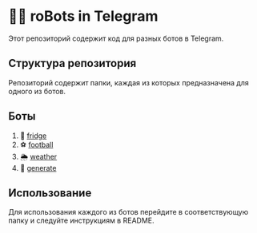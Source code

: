 # :robot::speech_balloon: roBots in Telegram

Этот репозиторий содержит код для разных ботов в Telegram.

## Структура репозитория

Репозиторий содержит папки, каждая из которых предназначена для одного из ботов.

## Боты

1. :baguette_bread: [fridge](fridge/README.md)
2. :soccer: [football](football/README.md)
3. :sun_behind_rain_cloud: [weather](weather/README.md)
4. :twisted_rightwards_arrows: [generate](generate/README.md)

## Использование

Для использования каждого из ботов перейдите в соответствующую папку и следуйте инструкциям в README.
